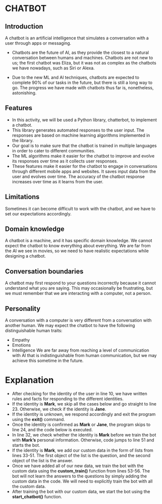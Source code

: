 # CHATBOT

## Introduction
A chatbot is an artificial intelligence that simulates a conversation with a user through apps or messaging.

- Chatbots are the future of AI, as they provide the closest to a natural conversation between humans and machines. Chatbots are not new to us; the first chatbot was Eliza, but it was not as complex as the chatbots we have nowadays, such as Siri or Alexa.

- Due to the new ML and AI techniques, chatbots are expected to complete 90\% of our tasks in the future, but there is still a long way to go. The progress we have made with chatbots thus far is, nonetheless, astonishing.

## Features
- In this activity, we will be used a Python library, chatterbot, to implement a chatbot.
- This library generates automated responses to the user input. The responses are based on machine learning algorithms implemented in the library.
- Our goal is to make sure that the chatbot is trained in multiple languages in order to cater to different communities.
- The ML algorithms make it easier for the chatbot to improve and evolve its responses over time as it collects user responses.
- These features make it easier for the chatbot to engage in conversations through different mobile apps and websites. It saves input data from the user and evolves over time. The accuracy of the chatbot response increases over time as it learns from the user.

## Limitations
Sometimes it can become difficult to work with the chatbot, and we have to set our expectations accordingly.

## Domain knowledge
A chatbot is a machine, and it has specific domain knowledge. We cannot expect the chatbot to know everything about everything. We are far from the AI we see in movies, so we need to have realistic expectations while designing a chatbot.

## Conversation boundaries
A chatbot may first respond to your questions incorrectly because it cannot understand what you are saying. This may occasionally be frustrating, but we must remember that we are interacting with a computer, not a person.

## Personality
A conversation with a computer is very different from a conversation with another human. We may expect the chatbot to have the following distinguishable human traits:

- Empathy
- Emotions
- Intelligence
We are far away from reaching a level of communication with AI that is indistinguishable from human communication, but we may achieve this sometime in the future.

# Explanation
- After checking for the identity of the user in line 10, we have written rules and facts for responding to the different identities.
- If the identity is **Mark**, we skip all the cases below and go straight to line 23. Otherwise, we check if the identity is **Jane**.
- If the identity is unknown, we respond accordingly and exit the program using the **exit()** command.
- Once the identity is confirmed as **Mark** or **Jane**, the program skips to line 24, and the code below is executed.
- In line 32, we check whether the identity is **Mark** before we train the bot with **Mark’s** personal information. Otherwise, code jumps to line 51 and starts the bot.
- If the identity is **Mark**, we add our custom data in the form of lists from lines 33-51. The first object of the list is the question, and the second object of the list is the answer.
- Once we have added all of our new data, we train the bot with the custom data using the **custom_train()** function from lines 53-56. The bot will not learn the answers to the questions by simply adding the custom data in the code. We will need to explicitly train the bot with all the custom data.
- After training the bot with our custom data, we start the bot using the **start_chatbot()** function.
